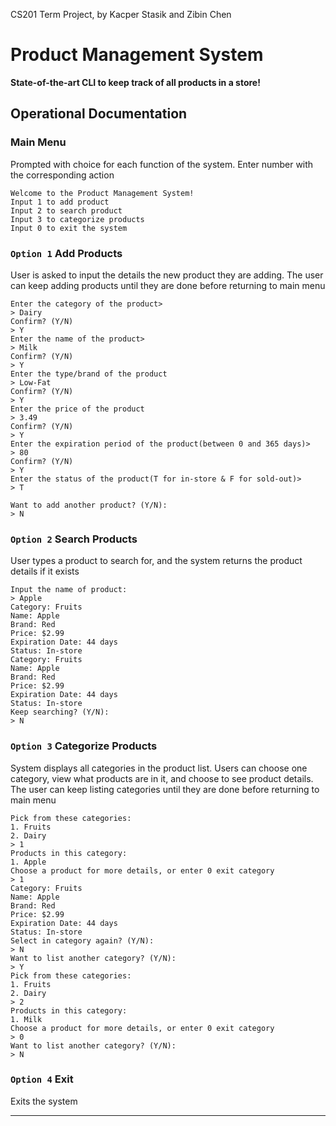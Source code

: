 CS201 Term Project, by Kacper Stasik and Zibin Chen
# Product Management System
__State-of-the-art CLI to keep track of all products in a store!__

## Operational Documentation
### Main Menu
Prompted with choice for each function of the system. Enter number with the corresponding action
```
Welcome to the Product Management System!
Input 1 to add product
Input 2 to search product
Input 3 to categorize products
Input 0 to exit the system
```

### `Option 1` Add Products
User is asked to input the details the new product they are adding. The user can keep adding products until they are done before returning to main menu
```
Enter the category of the product>
> Dairy 
Confirm? (Y/N)
> Y
Enter the name of the product>
> Milk
Confirm? (Y/N)
> Y
Enter the type/brand of the product
> Low-Fat 
Confirm? (Y/N)
> Y
Enter the price of the product
> 3.49
Confirm? (Y/N)
> Y
Enter the expiration period of the product(between 0 and 365 days)>
> 80
Confirm? (Y/N)
> Y
Enter the status of the product(T for in-store & F for sold-out)>
> T

Want to add another product? (Y/N):
> N
```
### `Option 2` Search Products
User types a product to search for, and the system returns the product details if it exists
```
Input the name of product: 
> Apple
Category: Fruits
Name: Apple
Brand: Red
Price: $2.99
Expiration Date: 44 days
Status: In-store
Category: Fruits
Name: Apple
Brand: Red
Price: $2.99
Expiration Date: 44 days
Status: In-store
Keep searching? (Y/N):
> N
```
### `Option 3` Categorize Products
System displays all categories in the product list. Users can choose one category, view what products are in it, and choose to see product details. The user can keep listing categories until they are done before returning to main menu
```
Pick from these categories:
1. Fruits
2. Dairy
> 1
Products in this category:
1. Apple
Choose a product for more details, or enter 0 exit category
> 1
Category: Fruits
Name: Apple
Brand: Red
Price: $2.99
Expiration Date: 44 days
Status: In-store
Select in category again? (Y/N):
> N
Want to list another category? (Y/N):
> Y
Pick from these categories:
1. Fruits
2. Dairy
> 2
Products in this category:
1. Milk
Choose a product for more details, or enter 0 exit category
> 0
Want to list another category? (Y/N):
> N
```
### `Option 4` Exit
Exits the system

---

